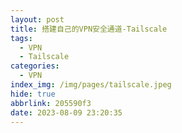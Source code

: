 ```yaml
---
layout: post
title: 搭建自己的VPN安全通道-Tailscale
tags:
  - VPN
  - Tailscale
categories:
  - VPN
index_img: /img/pages/tailscale.jpeg
hide: true
abbrlink: 205590f3
date: 2023-08-09 23:20:35
---
```

